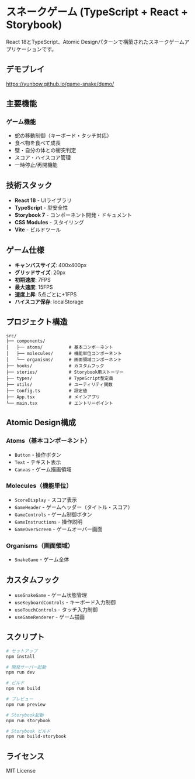 # スネークゲーム (TypeScript + React + Storybook)

React 18とTypeScript、Atomic Designパターンで構築されたスネークゲームアプリケーションです。

## デモプレイ
https://yunbow.github.io/game-snake/demo/

## 主要機能

### ゲーム機能
- 蛇の移動制御（キーボード・タッチ対応）
- 食べ物を食べて成長
- 壁・自分の体との衝突判定
- スコア・ハイスコア管理
- 一時停止/再開機能

## 技術スタック

- **React 18** - UIライブラリ
- **TypeScript** - 型安全性
- **Storybook 7** - コンポーネント開発・ドキュメント
- **CSS Modules** - スタイリング
- **Vite** - ビルドツール

## ゲーム仕様

- **キャンバスサイズ**: 400x400px
- **グリッドサイズ**: 20px
- **初期速度**: 7FPS
- **最大速度**: 15FPS
- **速度上昇**: 5点ごとに+1FPS
- **ハイスコア保存**: localStorage

## プロジェクト構造

```
src/
├── components/
│   ├── atoms/          # 基本コンポーネント
│   ├── molecules/      # 機能単位コンポーネント
│   └── organisms/      # 画面領域コンポーネント
├── hooks/              # カスタムフック
├── stories/            # Storybook用ストーリー
├── types/              # TypeScript型定義
├── utils/              # ユーティリティ関数
├── Config.ts           # 設定値
├── App.tsx             # メインアプリ
└── main.tsx            # エントリーポイント
```

## Atomic Design構成

### Atoms（基本コンポーネント）
- `Button` - 操作ボタン
- `Text` - テキスト表示
- `Canvas` - ゲーム描画領域

### Molecules（機能単位）
- `ScoreDisplay` - スコア表示
- `GameHeader` - ゲームヘッダー（タイトル・スコア）
- `GameControls` - ゲーム制御ボタン
- `GameInstructions` - 操作説明
- `GameOverScreen` - ゲームオーバー画面

### Organisms（画面領域）
- `SnakeGame` - ゲーム全体

## カスタムフック

- `useSnakeGame` - ゲーム状態管理
- `useKeyboardControls` - キーボード入力制御
- `useTouchControls` - タッチ入力制御
- `useGameRenderer` - ゲーム描画

## スクリプト

```bash
# セットアップ
npm install

# 開発サーバー起動
npm run dev

# ビルド
npm run build

# プレビュー
npm run preview

# Storybook起動
npm run storybook

# Storybook ビルド
npm run build-storybook
```

## ライセンス

MIT License